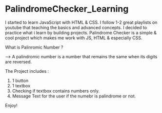 # PalindromeChecker_Learning

I started to learn JavaScript with HTML & CSS.
I follow 1-2 great playlists on youtube that teaching the basics and advanced concepts.
I decided to practice what i learn by building projects.
Palindrome Checker is a simple & cool project which makes me work with JS, HTML & especially CSS.

What is Palinromic Number ?

--> A palindromic number is a number that remains the same when its digits are reversed.

The Project includes :
1. 1 button
2. 1 textbox
3. Checking if textbox contains numbers only.
4. Message Text for the user if the numebr is palindrome or not.


Enjoy!
